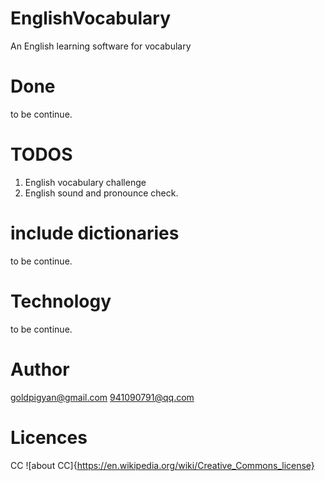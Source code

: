 # EnglishVocabulary
An English learning software for vocabulary

# Done
to be continue.

# TODOS
1. English vocabulary challenge 
2. English sound and pronounce check.

# include dictionaries
to be continue.

# Technology
to be continue.

# Author
goldpigyan@gmail.com
941090791@qq.com

# Licences
CC ![about CC]{https://en.wikipedia.org/wiki/Creative_Commons_license}
